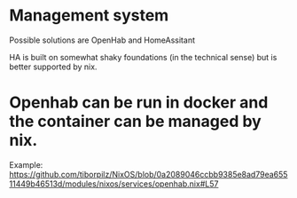 # Management system

Possible solutions are OpenHab and HomeAssitant

HA is built on somewhat shaky foundations (in the technical sense) but is better supported by nix.

# Openhab can be run in docker and the container can be managed by nix.
Example: https://github.com/tiborpilz/NixOS/blob/0a2089046ccbb9385e8ad79ea65511449b46513d/modules/nixos/services/openhab.nix#L57
